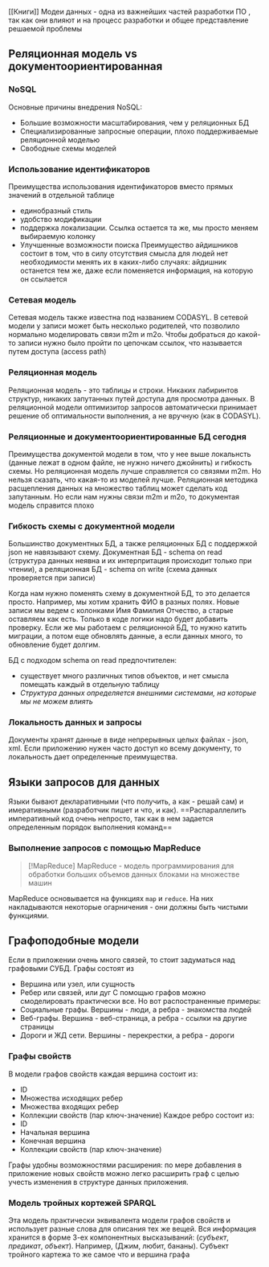 [[Книги]]
Модеи данных - одна из важнейших частей разработки ПО , так как они влияют и на процесс разработки и общее представление решаемой проблемы
## Реляционная модель vs документоориентированная
### NoSQL
Основные причины внедрения NoSQL:
- Большие возможности масштабирования, чем у реляционных БД
- Специализированные запросные операции, плохо поддерживаемые реляционной моделью
- Свободные схемы моделей
### Использование идентификаторов
Преимущества использования идентификаторов вместо прямых значений в отдельной таблице
- единобразный стиль
- удобство модификации
- поддержка локализации. Ссылка остается та же, мы просто меняем выбираемую колонку
- Улучшенные возможности поиска
Преимущество айдишников состоит в том, что в силу отсутствия смысла для людей нет необходимости менять их в каких-либо случаях: айдишник останется тем же, даже если поменяется информация, на которую он ссылается
### Сетевая модель
Сетевая модель также известна под названием CODASYL. В сетевой модели у записи может быть несколько родителей, что позволило нормально моделировать связи m2m и m2o. Чтобы добраться до какой-то записи нужно было пройти по цепочкам ссылок, что называется путем доступа (access path)
### Реляционная модель
Реляционная модель - это таблицы и строки. Никаких лабиринтов структур, никаких запутанных путей доступа для просмотра данных. 
В реляционной модели оптимизитор запросов автоматически принимает решение об оптимальности выполнения, а не вручную (как в CODASYL). 
### Реляционные и документоориентированные БД сегодня
Преимущества документой модели в том, что у нее выше локальнсть (данные лежат в одном файле, не нужно ничего джойнить) и гибкость схемы. Но реляционная модель лучше справляется со связями m2m. 
Но нельзя сказать, что какая-то из моделей лучше. Реляционная методика расщепления данных на множество таблиц может сделать код запутанным. Но если нам нужны связи m2m и m2o, то документая модель справится плохо
### Гибкость схемы с документной модели
Большинство документных БД, а также реляционных БД с поддержкой json не навязывают схему. Документная БД - schema on read (структура данных неявна и их интерпритация происходит только при чтении), а реляционная БД - schema on write (схема данных проверяется при записи)

Когда нам нужно поменять схему в документной БД, то это делается просто. Например, мы хотим хранить ФИО в разных полях. Новые записи мы ведем с колонками Имя Фамилия Отчество, а старые оставляем как есть. Только в коде логики надо будет добавить проверку. Если же мы работаем с реляционной БД, то нужно катить миграции, а потом еще обновлять данные, а если данных много, то обновление будет долгим.

БД с подходом schema on read предпочтителен:
- существует много различных типов объектов, и нет смысла помещать каждый в отдельную таблицу
- *Структура данных определяется внешними системами, на которые мы не можем влиять* 
### Локальность данных и запросы
Документы хранят данные в виде непрерывных целых файлах - json, xml. Если приложению нужен часто доступ ко всему документу, то локальность дает определенные преимущества. 
## Языки запросов для данных
Языки бывают декларативными (что получить, а как - решай сам) и имеративными (разработчик пишет и что, и как). 
==Распараллелить императивный код очень непросто, так как в нем задается определенным порядок выполнения команд==
### Выполнение запросов с помощью MapReduce

> [!MapReduce]
> MapReduce - модель программирования для обработки больших объемов данных блоками на множестве машин

MapReduce основывается на функциях `map` и `reduce`. На них накладываются некоторые огарничения - они должны быть чистыми функциями. 
## Графоподобные модели
Если в приложении очень много связей, то стоит задуматься над графовыми СУБД. 
Графы состоят из
- Вершина или узел, или сущность
- Ребер или связей, или дуг
С помощью графов можно смоделировать практически все. Но вот распостраненные примеры:
- Социальные графы. Вершины - люди, а ребра - знакомства людей
- Веб-графы. Вершина - веб-страница, а ребра - ссылки на другие страницы
- Дороги и ЖД сети. Вершины - перекрестки, а ребра - дороги
### Графы свойств
В модели графов свойств каждая вершина состоит из:
- ID
- Множества исходящих ребер
- Множества входящих ребер
- Коллекции свойств (пар ключ-значение)
Каждое ребро состоит из:
- ID
- Начальная вершина
- Конечная вершина
- Коллекции свойств (пар ключ-значение)

Графы удобны возможностями расширения: по мере добавления в приложение новых свойств можно легко расширить граф с целью учесть изменения в структуре данных приложения.
### Модель тройных кортежей SPARQL
Эта модель практически эквивалента модели графов свойств и использует разные слова для описания тех же вещей. 
Вся информация хранится в форме 3-ех компонентных высказываний: (*субъект*, *предикат*, *объект*). Например, (Джим, любит, бананы). Субъект тройного картежа то же самое что и вершина графа